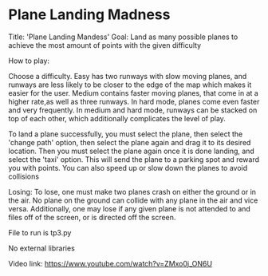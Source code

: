 # Plane Landing Madness
Title: 'Plane Landing Mandess'
Goal: Land as many possible planes to achieve the most amount of points with the given difficulty

How to play: 

Choose a difficulty. Easy has two runways with slow moving planes, and runways are less likely
to be closer to the edge of the map which makes it easier for the user. Medium contains faster moving planes,
that come in at a higher rate,as well as three runways. In hard mode, planes come even faster and very frequently.
In medium and hard mode, runways can be stacked on top of each other, which additionally complicates the level of play.

To land a plane successfully, you must select the plane, then select the 'change path' option, then select the plane
again and drag it to its desired location. Then you must select the plane again once it is done landing, and select
the 'taxi' option. This will send the plane to a parking spot and reward you with points. You can also speed up or slow 
down the planes to avoid collisions

Losing:
To lose, one must make two planes crash on either the ground or in  the air. No plane on the ground can collide with 
any plane in the air and vice versa. Additionally, one may lose if any given plane is not attended to and files off 
of the screen, or is directed off the screen.

File to run is tp3.py 

No external libraries

Video link: https://www.youtube.com/watch?v=ZMxo0j_ON6U
